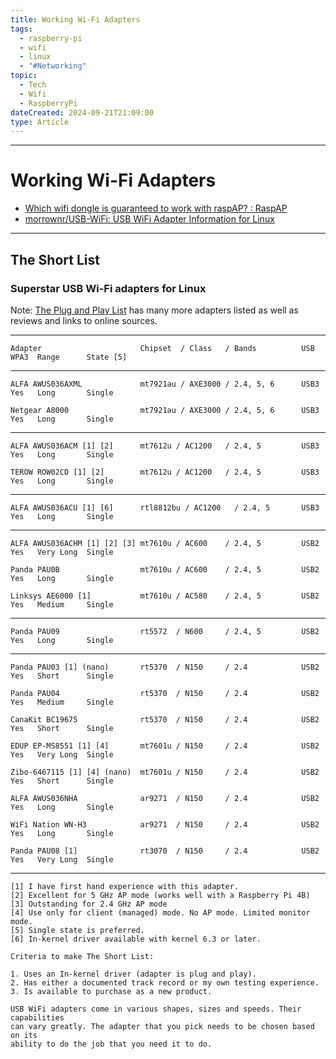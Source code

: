 ```yaml
---
title: Working Wi-Fi Adapters
tags:
  - raspberry-pi
  - wifi
  - linux
  - "#Networking"
topic:
  - Tech
  - Wifi
  - RaspberryPi
dateCreated: 2024-09-21T21:09:00
type: Article
---
```

---
# Working Wi-Fi Adapters
- [Which wifi dongle is guaranteed to work with raspAP? : RaspAP](https://www.reddit.com/r/RaspAP/comments/ttm0nt/which_wifi_dongle_is_guaranteed_to_work_with/)
- [morrownr/USB-WiFi: USB WiFi Adapter Information for Linux](https://github.com/morrownr/USB-WiFi) 

---
## The Short List
### Superstar USB Wi-Fi adapters for Linux
Note: [The Plug and Play List](https://github.com/morrownr/USB-WiFi/blob/main/home/USB_WiFi_Adapters_that_are_supported_with_Linux_in-kernel_drivers.md) has many more adapters listed as well as reviews and links to online sources.

-----

```
Adapter                      Chipset  / Class   / Bands          USB  WPA3  Range      State [5]
```

-----

```
ALFA AWUS036AXML             mt7921au / AXE3000 / 2.4, 5, 6      USB3 Yes   Long       Single

Netgear A8000                mt7921au / AXE3000 / 2.4, 5, 6      USB3 Yes   Long       Single

```
-----

```
ALFA AWUS036ACM [1] [2]      mt7612u / AC1200   / 2.4, 5         USB3 Yes   Long       Single

TEROW ROW02CD [1] [2]        mt7612u / AC1200   / 2.4, 5         USB3 Yes   Long       Single

```

-----

```
ALFA AWUS036ACU [1] [6]      rtl8812bu / AC1200   / 2.4, 5       USB3 Yes   Long       Single
```


-----

```
ALFA AWUS036ACHM [1] [2] [3] mt7610u / AC600    / 2.4, 5         USB2 Yes   Very Long  Single

Panda PAU0B                  mt7610u / AC600    / 2.4, 5         USB2 Yes   Long       Single

Linksys AE6000 [1]           mt7610u / AC580    / 2.4, 5         USB2 Yes   Medium     Single

```

-----

```
Panda PAU09                  rt5572  / N600     / 2.4, 5         USB2 Yes   Long       Single

```
-----

```
Panda PAU03 [1] (nano)       rt5370  / N150     / 2.4            USB2 Yes   Short      Single

Panda PAU04                  rt5370  / N150     / 2.4            USB2 Yes   Medium     Single

CanaKit BC19675              rt5370  / N150     / 2.4            USB2 Yes   Short      Single

EDUP EP-MS8551 [1] [4]       mt7601u / N150     / 2.4            USB2 Yes   Very Long  Single

Zibo-6467115 [1] [4] (nano)  mt7601u / N150     / 2.4            USB2 Yes   Short      Single

ALFA AWUS036NHA              ar9271  / N150     / 2.4            USB2 Yes   Long       Single

WiFi Nation WN-H3            ar9271  / N150     / 2.4            USB2 Yes   Long       Single

Panda PAU08 [1]              rt3070  / N150     / 2.4            USB2 Yes   Very Long  Single
```

-----

```
[1] I have first hand experience with this adapter.
[2] Excellent for 5 GHz AP mode (works well with a Raspberry Pi 4B)
[3] Outstanding for 2.4 GHz AP mode
[4] Use only for client (managed) mode. No AP mode. Limited monitor mode.
[5] Single state is preferred.
[6] In-kernel driver available with kernel 6.3 or later.

Criteria to make The Short List: 

1. Uses an In-kernel driver (adapter is plug and play).
2. Has either a documented track record or my own testing experience.
3. Is available to purchase as a new product.

USB WiFi adapters come in various shapes, sizes and speeds. Their capabilities
can vary greatly. The adapter that you pick needs to be chosen based on its
ability to do the job that you need it to do.
```
